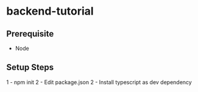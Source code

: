 # backend-tutorial

## Prerequisite
- Node

## Setup Steps
1 - npm init
2 - Edit package.json
2 - Install typescript as dev dependency
